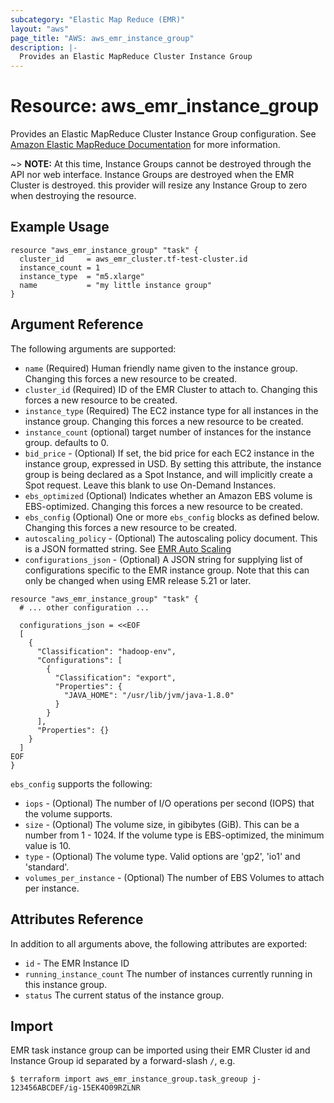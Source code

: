 ```yaml
---
subcategory: "Elastic Map Reduce (EMR)"
layout: "aws"
page_title: "AWS: aws_emr_instance_group"
description: |-
  Provides an Elastic MapReduce Cluster Instance Group
---
```


# Resource: aws_emr_instance_group

Provides an Elastic MapReduce Cluster Instance Group configuration.
See [Amazon Elastic MapReduce Documentation](https://aws.amazon.com/documentation/emr/) for more information.

~> **NOTE:** At this time, Instance Groups cannot be destroyed through the API nor
web interface. Instance Groups are destroyed when the EMR Cluster is destroyed.
this provider will resize any Instance Group to zero when destroying the resource.

## Example Usage

```hcl
resource "aws_emr_instance_group" "task" {
  cluster_id     = aws_emr_cluster.tf-test-cluster.id
  instance_count = 1
  instance_type  = "m5.xlarge"
  name           = "my little instance group"
}
```

## Argument Reference

The following arguments are supported:

* `name` (Required) Human friendly name given to the instance group. Changing this forces a new resource to be created.
* `cluster_id` (Required) ID of the EMR Cluster to attach to. Changing this forces a new resource to be created.
* `instance_type` (Required) The EC2 instance type for all instances in the instance group. Changing this forces a new resource to be created.
* `instance_count` (optional) target number of instances for the instance group. defaults to 0.
* `bid_price` - (Optional) If set, the bid price for each EC2 instance in the instance group, expressed in USD. By setting this attribute, the instance group is being declared as a Spot Instance, and will implicitly create a Spot request. Leave this blank to use On-Demand Instances.
* `ebs_optimized` (Optional) Indicates whether an Amazon EBS volume is EBS-optimized. Changing this forces a new resource to be created.
* `ebs_config` (Optional) One or more `ebs_config` blocks as defined below. Changing this forces a new resource to be created.
* `autoscaling_policy` - (Optional) The autoscaling policy document. This is a JSON formatted string. See [EMR Auto Scaling](https://docs.aws.amazon.com/emr/latest/ManagementGuide/emr-automatic-scaling.html)
* `configurations_json` - (Optional) A JSON string for supplying list of configurations specific to the EMR instance group. Note that this can only be changed when using EMR release 5.21 or later.

```hcl
resource "aws_emr_instance_group" "task" {
  # ... other configuration ...

  configurations_json = <<EOF
  [
    {
      "Classification": "hadoop-env",
      "Configurations": [
        {
          "Classification": "export",
          "Properties": {
            "JAVA_HOME": "/usr/lib/jvm/java-1.8.0"
          }
        }
      ],
      "Properties": {}
    }
  ]
EOF
}
```

`ebs_config` supports the following:

* `iops` - (Optional) The number of I/O operations per second (IOPS) that the volume supports.
* `size` - (Optional) The volume size, in gibibytes (GiB). This can be a number from 1 - 1024. If the volume type is EBS-optimized, the minimum value is 10.
* `type` - (Optional) The volume type. Valid options are 'gp2', 'io1' and 'standard'.
* `volumes_per_instance` - (Optional) The number of EBS Volumes to attach per instance.

## Attributes Reference

In addition to all arguments above, the following attributes are exported:

* `id` - The EMR Instance ID
* `running_instance_count` The number of instances currently running in this instance group.
* `status` The current status of the instance group.

## Import

EMR task instance group can be imported using their EMR Cluster id and Instance Group id separated by a forward-slash `/`, e.g.

```
$ terraform import aws_emr_instance_group.task_greoup j-123456ABCDEF/ig-15EK4O09RZLNR
```
